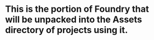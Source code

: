 # This is the portion of Foundry that will be unpacked into the Assets directory of projects using it.
